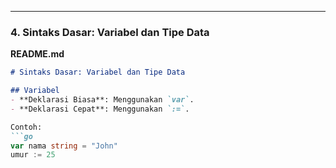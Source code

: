 
---

### **4. Sintaks Dasar: Variabel dan Tipe Data**

**README.md**

```markdown
# Sintaks Dasar: Variabel dan Tipe Data

## Variabel
- **Deklarasi Biasa**: Menggunakan `var`.
- **Deklarasi Cepat**: Menggunakan `:=`.

Contoh:
```go
var nama string = "John"
umur := 25
